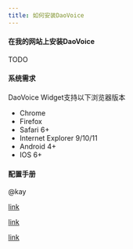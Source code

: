 ```yaml
---
title: 如何安装DaoVoice
---
```


#### 在我的网站上安装DaoVoice

TODO


#### 系统需求

DaoVoice Widget支持以下浏览器版本

* Chrome 
* Firefox
* Safari 6+
* Internet Explorer 9/10/11
* Android 4+
* IOS 6+

#### 配置手册

@kay


[link](/daovoice-configuring/javascript-api)

[link](/daovoice-configuring/secure-mode)

[link](/daovoice-configuring/do-more-in-daovoice)